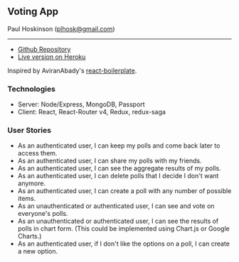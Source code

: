 ## Voting App
Paul Hoskinson (plhosk@gmail.com)

---

- [Github Repository](https://github.com/plhosk/voting-app)
- [Live version on Heroku](https://voting-app-plhosk.herokuapp.com/)

Inspired by AviranAbady's [react-boilerplate](https://github.com/AviranAbady/react-boilerplate).

### Technologies
- Server: Node/Express, MongoDB, Passport
- Client: React, React-Router v4, Redux, redux-saga

### User Stories
- As an authenticated user, I can keep my polls and come back later to access them.
- As an authenticated user, I can share my polls with my friends.
- As an authenticated user, I can see the aggregate results of my polls.
- As an authenticated user, I can delete polls that I decide I don't want anymore.
- As an authenticated user, I can create a poll with any number of possible items.
- As an unauthenticated or authenticated user, I can see and vote on everyone's polls.
- As an unauthenticated or authenticated user, I can see the results of polls in chart form. (This could be implemented using Chart.js or Google Charts.)
- As an authenticated user, if I don't like the options on a poll, I can create a new option.
